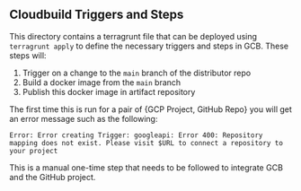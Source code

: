 ## Cloudbuild Triggers and Steps

This directory contains a terragrunt file that can be deployed using `terragrunt apply` to define the necessary triggers and steps in GCB.
These steps will:
 1. Trigger on a change to the `main` branch of the distributor repo
 2. Build a docker image from the `main` branch
 3. Publish this docker image in artifact repository

The first time this is run for a pair of {GCP Project, GitHub Repo} you will get an error message such as the following:
```
Error: Error creating Trigger: googleapi: Error 400: Repository mapping does not exist. Please visit $URL to connect a repository to your project
```

This is a manual one-time step that needs to be followed to integrate GCB and the GitHub project.

